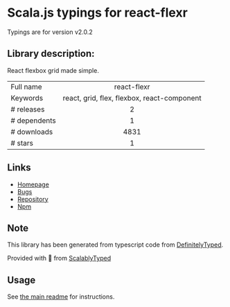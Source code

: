 
# Scala.js typings for react-flexr

Typings are for version v2.0.2

## Library description:
React flexbox grid made simple.

|                    |                 |
| ------------------ | :-------------: |
| Full name          | react-flexr |
| Keywords           | react, grid, flex, flexbox, react-component |
| # releases         | 2 |
| # dependents       | 1 |
| # downloads        | 4831 |
| # stars            | 1 |

## Links
- [Homepage](https://github.com/kodyl/react-flexr#readme)
- [Bugs](https://github.com/kodyl/react-flexr/issues)
- [Repository](https://github.com/kodyl/react-flexr)
- [Npm](https://www.npmjs.com/package/react-flexr)
    


## Note
This library has been generated from typescript code from [DefinitelyTyped](https://definitelytyped.org).

Provided with :purple_heart: from [ScalablyTyped](https://github.com/oyvindberg/ScalablyTyped)

## Usage
See [the main readme](../../readme.md) for instructions.


